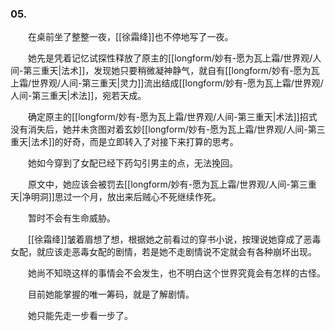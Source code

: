 ### 05.

　　在桌前坐了整整一夜，[[徐霜绛]]也不停地写了一夜。

　　她先是凭着记忆试探性释放了原主的[[longform/妙有-愿为瓦上霜/世界观/人间-第三重天|法术]]，发现她只要稍微凝神静气，就自有[[longform/妙有-愿为瓦上霜/世界观/人间-第三重天|灵力]]流出结成[[longform/妙有-愿为瓦上霜/世界观/人间-第三重天|术法]]，宛若天成。

　　确定原主的[[longform/妙有-愿为瓦上霜/世界观/人间-第三重天|术法]]招式没有消失后，她并未贪图对着玄妙[[longform/妙有-愿为瓦上霜/世界观/人间-第三重天|法术]]的好奇，而是立即转入了对接下来打算的思考。

　　她如今穿到了女配已经下药勾引男主的点，无法挽回。

　　原文中，她应该会被罚去[[longform/妙有-愿为瓦上霜/世界观/人间-第三重天|净明洞]]思过一个月，放出来后贼心不死继续作死。

　　暂时不会有生命威胁。

　　[[徐霜绛]]皱着眉想了想，根据她之前看过的穿书小说，按理说她穿成了恶毒女配，就应该走恶毒女配的剧情，若是她不走剧情说不定就会有各种崩坏出现。

　　她尚不知晓这样的事情会不会发生，也不明白这个世界究竟会有怎样的古怪。

　　目前她能掌握的唯一筹码，就是了解剧情。

　　她只能先走一步看一步了。